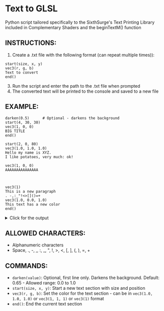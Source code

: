 # Text to GLSL
Python script tailored specifically to the SixthSurge's Text Printing Library included in Complementary Shaders and the beginTextM() function

## INSTRUCTIONS:

1. Create a .txt file with the following format (can repeat multiple times)):
```
start(size, x, y)
vec3(r, g, b)
Text to convert
end()
```
3. Run the script and enter the path to the .txt file when prompted
4. The converted text will be printed to the console and saved to a new file


## EXAMPLE:
```
darken(0.5)      # Optional - darkens the background
start(4, 30, 30)
vec3(1, 0, 0)
BIG TITLE
end()

start(2, 0, 80)
vec3(1.0, 1.0, 1.0)
Hello my name is XYZ.
I like potatoes, very much: ok!

vec3(1, 0, 0)
AAAAAAAAAAAAAAA



vec3(1)
This is a new paragraph
. -,:_"!<>[]()=+
vec3(1.0, 0.0, 1.0)
This text has a new color
end()
```

<details><summary>Click for the output</summary>
<p>

```
color.rgb = mix(color.rgb, vec3(0.0), 0.5);
beginTextM(4, vec2(30, 30));
    text.fgCol = vec4(1.0, 0.0, 0.0, 1.0);
    printString((_B, _I, _G, _space, _T, _I, _T, _L, _E));
    printLine();
endText(color.rgb);
beginTextM(2, vec2(0, 80));
    text.fgCol = vec4(1.0, 1.0, 1.0, 1.0);
    printString((_H, _e, _l, _l, _o, _space, _m, _y, _space, _n, _a, _m, _e, _space, _i, _s, _space, _X, _Y, _Z, _dot));
    printLine();
    printString((_I, _space, _l, _i, _k, _e, _space, _p, _o, _t, _a, _t, _o, _e, _s, _comma, _space, _v, _e, _r, _y, _space, _m, _u, _c, _h, _colon, _space, _o, _k, _exclm));
    printLine();
    printLine();
    text.fgCol = vec4(1.0, 0.0, 0.0, 1.0);
    printString((_A, _A, _A, _A, _A, _A, _A, _A, _A, _A, _A, _A, _A, _A, _A));
    printLine();
    printLine();
    printLine();
    printLine();
    text.fgCol = vec4(1.0, 1.0, 1.0, 1.0);
    printString((_T, _h, _i, _s, _space, _i, _s, _space, _a, _space, _n, _e, _w, _space, _p, _a, _r, _a, _g, _r, _a, _p, _h));
    printLine();
    printString((_dot, _space, _minus, _comma, _colon, _under, _quote, _exclm, _lt, _gt, _opsqr, _clsqr, _opprn, _clprn, _equal, _plus));
    printLine();
    text.fgCol = vec4(1.0, 0.0, 1.0, 1.0);
    printString((_T, _h, _i, _s, _space, _t, _e, _x, _t, _space, _h, _a, _s, _space, _a, _space, _n, _e, _w, _space, _c, _o, _l, _o, _r));
    printLine();
endText(color.rgb);
```
  
</p>
</details>


## ALLOWED CHARACTERS:
- Alphanumeric characters
- Space, ., -, ,, :, _, ", !, >, <, [, ], (, ), =, +


## COMMANDS:
- `darken(value)`: Optional, first line only. Darkens the background. Default: 0.65 - Allowed range: 0.0 to 1.0
- `start(size, x, y)`: Start a new text section with size and position
- `vec3(r, g, b)`: Set the color for the text section - can be in `vec3(1.0, 1.0, 1.0)` or `vec3(1, 1, 1)` or `vec3(1)` format
- `end()`: End the current text section
